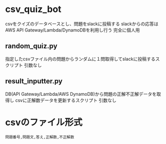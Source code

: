 # csv_quiz_bot

csvをクイズのデータベースとし、問題をslackに投稿する
slackからの応答はAWS API Gateway/Lambda/DynamoDBを利用し行う
完全に個人用

## random_quiz.py

指定したcsvファイル内の問題からランダムに１問取得してslackに投稿するスクリプト
引数なし

## result_inputter.py

DB(API Gateway/Lambda/AWS DynamoDB)から問題の正解不正解データを取得し
csvに正解数データを更新するスクリプト
引数なし

# csvのファイル形式

```
問題番号,問題文,答え,正解数,不正解数
```